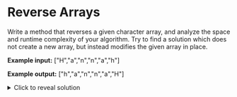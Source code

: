 # Reverse Arrays
Write a method that reverses a given character array, and analyze the space and runtime complexity of your algorithm. Try to find a solution which does not create a new array, but instead modifies the given array in place. 

**Example input:** ["H","a","n","n","a","h"]

**Example output:** ["h","a","n","n","a","H"]

<details>
<summary>Click to reveal solution</summary>
    
A valid but naive solution would be to create a new array, then iterate through the given array and put each element into the new array in reverse order. Finally, copy the new array over to the given array.

```java
public static void reverse(char arr[]) {
    //Note that arr is the array we want to reverse

    int n = arr.length //We will use arr.length a lot

    //Create a new array to copy elements into
    char[] reversed = new char[n];

    //Iterate through arr
    for (int i = 0; i < n; i++) {
        /*The index of the last element is n-1, so we can
        access the ith element from the end with n-1-i*/
        reversed[n-1-i] = arr[i];
    }

    //Copy everything back over from reversed to arr
    for (int i = 0; i < n; i++) arr[i] = reversed[i];
}
```